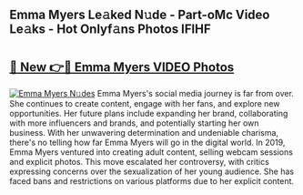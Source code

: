 ## Emma Myers Le𝚊ked N𝚞de - Part-oMc Video Le𝚊ks - Hot Onlyf𝚊ns Photos IFlHF

# <h2><a href="http://ac24753.deff.icu/?id=Emma+Myers">🔗 New 👉🔴 Emma Myers VIDEO Photos</a></h2>

[![Emma Myers N𝚞des](https://i.imgur.com/rIISA9y.gif)](http://ac24753.deff.icu/?id=Emma+Myers)
Emma Myers's social media journey is far from over. She continues to create content, engage with her fans, and explore new opportunities. Her future plans include expanding her brand, collaborating with more influencers and brands, and potentially starting her own business. With her unwavering determination and undeniable charisma, there's no telling how far Emma Myers will go in the digital world. In 2019, Emma Myers ventured into creating adult content, selling webcam sessions and explicit photos. This move escalated her controversy, with critics expressing concerns over the sexualization of her young audience. She has faced bans and restrictions on various platforms due to her explicit content.

